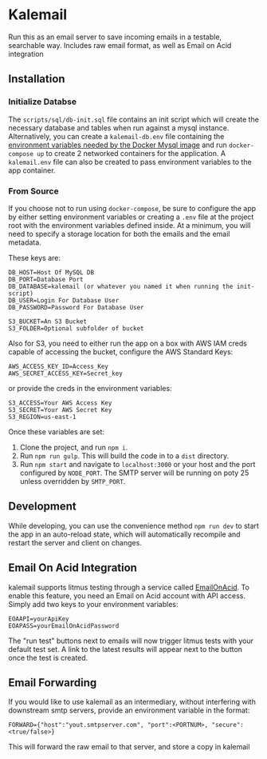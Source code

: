 # Kalemail
Run this as an email server to save incoming emails in a testable, searchable way. Includes raw email format, as well as Email on Acid integration

## Installation

### Initialize Databse
The `scripts/sql/db-init.sql` file contains an init script which will create the necessary database and tables when run against a mysql instance. Alternatively, you can create a `kalemail-db.env` file containing the [environment variables needed by the Docker Mysql image](https://hub.docker.com/_/mysql/) and run `docker-compose up` to create 2 networked containers for the application. A `kalemail.env` file can also be created to pass environment variables to the app container.

### From Source
If you choose not to run using `docker-compose`, be sure to configure the app by either setting environment variables or creating a `.env` file at the project root with the environment variables defined inside. At a minimum, you will need to specify a storage location for both the emails and the email metadata.

These keys are:
```
DB_HOST=Host Of MySQL DB
DB_PORT=Database Port
DB_DATABASE=kalemail (or whatever you named it when running the init-script)
DB_USER=Login For Database User
DB_PASSWORD=Password For Database User

S3_BUCKET=An S3 Bucket
S3_FOLDER=Optional subfolder of bucket
```

Also for S3, you need to either run the app on a box with AWS IAM creds capable of accessing the bucket, configure the AWS Standard Keys:
```
AWS_ACCESS_KEY_ID=Access_Key
AWS_SECRET_ACCESS_KEY=Secret_key
```
or provide the creds in the environment variables:
```
S3_ACCESS=Your AWS Access Key
S3_SECRET=Your AWS Secret Key
S3_REGION=us-east-1
```
Once these variables are set:

1. Clone the project, and run `npm i`.
2. Run `npm run gulp`. This will build the code in to a `dist` directory.
3. Run `npm start` and navigate to `localhost:3000` or your host and the port configured by `NODE_PORT`. The SMTP server will be running on poty 25 unless overridden by `SMTP_PORT`.

## Development
While developing, you can use the convenience method `npm run dev` to start the app in an auto-reload state, which will automatically recompile and restart the server and client on changes.

## Email On Acid Integration
kalemail supports litmus testing through a service called [EmailOnAcid](https://www.emailonacid.com/). To enable this feature, you need an Email on Acid account with API access. Simply add two keys to your environment variables:
```
EOAAPI=yourApiKey
EOAPASS=yourEmailOnAcidPassword
```

The "run test" buttons next to emails will now trigger litmus tests with your default test set. A link to the latest results will appear next to the button once the test is created.

## Email Forwarding
If you would like to use kalemail as an intermediary, without interfering with downstream smtp servers, provide an environment variable in the format:
```
FORWARD={"host":"yout.smtpserver.com", "port":<PORTNUM>, "secure":<true/false>}
```
This will forward the raw email to that server, and store a copy in kalemail
